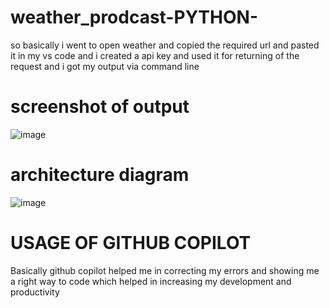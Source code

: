 # weather_prodcast-PYTHON-
so basically i went to open weather and copied the required url and pasted it in my vs code and i created a api key and used it for returning of the request and i got my output via command line
# screenshot of output
![image](https://github.com/ChallaDhruvaTeja/weather_prodcast-PYTHON-/assets/128221870/aa4e524f-f9fb-4274-9b82-477a8479d873)
# architecture diagram
![image](https://github.com/ChallaDhruvaTeja/weather_prodcast-PYTHON-/assets/128221870/662dcc86-534b-4dd6-a049-a25cef9cd715)
# USAGE OF GITHUB COPILOT
Basically github copilot helped me in correcting my errors and showing me a right way to code which helped in increasing my development and productivity
